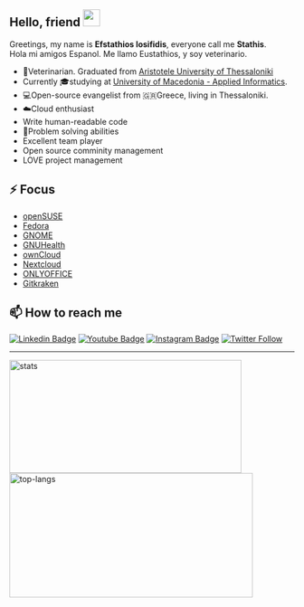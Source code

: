 ## Hello, friend <img src="https://raw.githubusercontent.com/aemmadi/aemmadi/master/wave.gif" width="30">

Greetings, my name is **Efstathios Iosifidis**, everyone call me **Stathis**.   
Hola mi amigos Espanol. Me llamo Eustathios, y soy veterinario.  

- 🐶Veterinarian. Graduated from [Aristotele University of Thessaloniki](https://www.vet.auth.gr/en/)    
- Currently 🎓studying at [University of Macedonia - Applied Informatics](https://www.uom.gr/en/dai).  
- 💻Open-source evangelist from 🇬🇷Greece, living in Thessaloniki.  
- ☁️Cloud enthusiast
- Write human-readable code 
- 💭Problem solving abilities 
- Excellent team player  
- Open source comminity management   
- LOVE project management     

## ⚡ Focus

* [openSUSE](https://opensuse.org)  
* [Fedora](https://getfedora.org/en/)   
* [GNOME](https://gnome.org)  
* [GNUHealth](https://www.gnuhealth.org/)  
* [ownCloud](https://owncloud.com/)  
* [Nextcloud](https://nextcloud.com)
* [ONLYOFFICE](https://www.onlyoffice.com/)  
* [Gitkraken](https://gitkraken.link/iosifidis)

## 📫 How to reach me

[![Linkedin Badge](https://img.shields.io/badge/-LinkedIn-blue?style=flat-square&logo=Linkedin&logoColor=white&link=https://www.linkedin.com/in/eiosifidis/)](https://www.linkedin.com/in/eiosifidis/)
[![Youtube Badge](https://img.shields.io/badge/-Youtube-darkred?style=flat-square&logo=youtube&logoColor=white&link=https://www.youtube.com/c/EfstathiosIosifidis)](https://www.youtube.com/c/EfstathiosIosifidis)
[![Instagram Badge](https://img.shields.io/badge/-@e.iosifidis-ff69b4?style=flat-square&logo=instagram&logoColor=black&link=https://www.instagram.com/e.iosifidis/)](https://www.instagram.com/e.iosifidis/)
[![Twitter Follow](https://img.shields.io/twitter/follow/eiosifidis?style=social)](https://twitter.com/eiosifidis)

<hr>
<img height="200em" width="410vw" src="https://github-readme-stats.vercel.app/api?username=iosifidis&hide_border=true&count_private=true&show_icons=true&theme=tokyonight" alt="stats"> <img height="220em" width="430em" src="https://github-readme-stats.vercel.app/api/top-langs?username=iosifidis&show_icons=true&locale=en&layout=compact&hide_border=true&theme=tokyonight" alt="top-langs">

<!--
**iosifidis/iosifidis** is a ✨ _special_ ✨ repository because its `README.md` (this file) appears on your GitHub profile.

Here are some ideas to get you started:

- 🔭 I’m currently working on ...
- 🌱 I’m currently learning ...
- 👯 I’m looking to collaborate on ...
- 🤔 I’m looking for help with ...
- 💬 Ask me about ...
- 📫 How to reach me: ...
- 😄 Pronouns: ...
- ⚡ Fun fact: ...

Template from: https://github.com/anuraghazra/github-readme-stats 
-->
